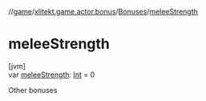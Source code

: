 //[game](../../../index.md)/[xlitekt.game.actor.bonus](../index.md)/[Bonuses](index.md)/[meleeStrength](melee-strength.md)

# meleeStrength

[jvm]\
var [meleeStrength](melee-strength.md): [Int](https://kotlinlang.org/api/latest/jvm/stdlib/kotlin/-int/index.html) = 0

Other bonuses
